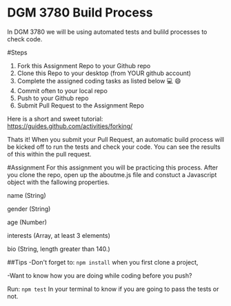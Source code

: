 # DGM 3780 Build Process 
In DGM 3780 we will be using automated tests and bulild processes to check code.

#Steps
1. Fork this Assignment Repo to your Github repo
2. Clone this Repo to your desktop (from YOUR github account)
3. Complete the assigned coding tasks as listed below :computer: :smile:
4. Commit often to your local repo
5. Push to your Github repo
6. Submit Pull Request to the Assignment Repo

Here is a short and sweet tutorial: https://guides.github.com/activities/forking/

Thats it! When you submit your Pull Request, an automatic build process will be kicked off to run the tests and check your code. You can see the results of this within the pull request.

#Assignment
For this assignment you will be practicing this process. After you clone the repo, open up the aboutme.js file and constuct a Javascript object with the fallowing properties.

name (String)

gender (String)

age (Number)

interests (Array, at least 3 elements)

bio (String, length greater than 140.)

##Tips
-Don't forget to:
````npm install````
when you first clone a project,

-Want to know how you are doing while coding before you push?

Run:
````npm test````
In your terminal to know if you are going to pass the tests or not.
